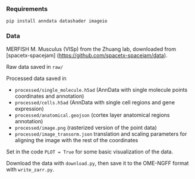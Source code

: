 ### Requirements
`pip install anndata datashader imageio`

### Data
MERFISH M. Musculus (VISp) from the Zhuang lab, downloaded from [spacetx-spacejam] (https://github.com/spacetx-spacejam/data).

Raw data saved in `raw/`

Processed data saved in
- `processed/single_molecule.h5ad` (AnnData with single molecule points coordinates and annotation)
- `processed/cells.h5ad` (AnnData with single cell regions and gene expression)
- `processed/anatomical.geojson` (cortex layer anatomical regions annotation)
- `processed/image.png` (rasterized version of the point data)
- `processed/image_transorm.json` translation and scaling parameters for aligning the image with the rest of the coordinates

Set in the code `PLOT = True` for some basic visualization of the data.

Download the data with `download.py`, then save it to the OME-NGFF format with `write_zarr.py`.